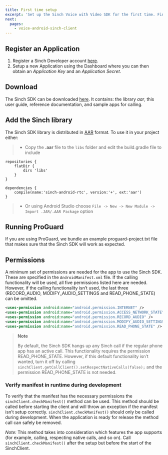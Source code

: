 ```yaml
---
title: First time setup
excerpt: 'Set up the Sinch Voice with Video SDK for the first time. Find out more information.'
next:
  pages:
    - voice-android-sinch-client
---
```


## Register an Application

1.  Register a Sinch Developer account [here](https://portal.sinch.com/#/signup).
2.  Setup a new Application using the Dashboard where you can then obtain an _Application Key_ and an _Application Secret_.

## Download

The Sinch SDK can be downloaded [here](https://sinch.readme.io/page/downloads). It contains: the library _aar_, this user guide, reference documentation, and sample apps for calling.

## Add the Sinch library

The Sinch SDK library is distributed in [AAR](http://tools.android.com/tech-docs/new-build-system/aar-format) format. To use it in your project either:

> - Copy the **.aar** file to the `libs` folder and edit the build.gradle file to include

```text
repositories {
    flatDir {
        dirs 'libs'
    }
}

dependencies {
    compile(name:'sinch-android-rtc', version:'+', ext:'aar')
}
```

> - Or using Android Studio choose `File -> New -> New Module -> Import .JAR/.AAR Package` option

## Running ProGuard

If you are using ProGuard, we bundle an example proguard-project.txt file that makes sure that the Sinch SDK will work as expected.

## Permissions

A minimum set of permissions are needed for the app to use the Sinch SDK. These are specified in the `AndroidManifest.xml` file. If the calling functionality will be used, all five permissions listed here are needed. However, if the calling functionality isn’t used, the last three (RECORD_AUDIO, MODIFY_AUDIO_SETTINGS and READ_PHONE_STATE) can be omitted.

```xml
<uses-permission android:name="android.permission.INTERNET" />
<uses-permission android:name="android.permission.ACCESS_NETWORK_STATE" />
<uses-permission android:name="android.permission.RECORD_AUDIO" />
<uses-permission android:name="android.permission.MODIFY_AUDIO_SETTINGS" />
<uses-permission android:name="android.permission.READ_PHONE_STATE" />
```

> **Note**
>
> By default, the Sinch SDK hangs up any Sinch call if the regular phone app has an active call. This functionality requires the permission READ_PHONE_STATE. However, if this default functionality isn’t wanted, turn it off by calling `sinchClient.getCallClient().setRespectNativeCalls(false);` and the permission READ_PHONE_STATE is not needed.

### Verify manifest in runtime during development

To verify that the manifest has the necessary permissions the `sinchClient.checkManifest()` method can be used. This method should be called before starting the client and will throw an exception if the manifest isn’t setup correctly. `sinchClient.checkManifest()` should only be called during development. When the application is ready for release the method call can safely be removed.

_Note:_ This method takes into consideration which features the app supports (for example, calling, respecting native calls, and so on). Call `sinchClient.checkManifest()` after the setup but before the start of the SinchClient.
